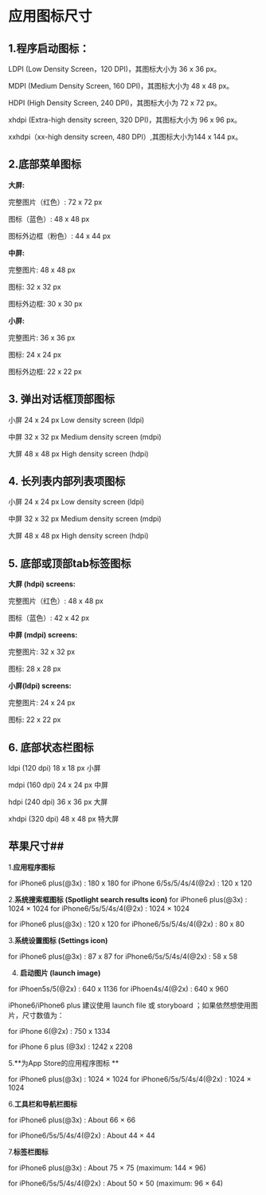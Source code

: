 # 应用图标尺寸 #

## 1.程序启动图标： ##
LDPI (Low Density Screen，120 DPI)，其图标大小为 36 x 36 px。


MDPI (Medium Density Screen, 160 DPI)，其图标大小为 48 x 48 px。


HDPI (High Density Screen, 240 DPI)，其图标大小为 72 x 72 px。


xhdpi (Extra-high density screen, 320 DPI)，其图标大小为 96 x 96 px。


xxhdpi（xx-high density screen, 480 DPI）,其图标大小为144 x 144 px。


## 2.底部菜单图标 ##

**大屏:**

完整图片（红色）: 72 x 72 px

图标（蓝色）: 48 x 48 px

图标外边框（粉色）: 44 x 44 px

**中屏:**

完整图片: 48 x 48 px

图标: 32 x 32 px

图标外边框: 30 x 30 px

**小屏:**

完整图片: 36 x 36 px

图标: 24 x 24 px

图标外边框: 22 x 22 px

## 3. 弹出对话框顶部图标 ##

小屏 24 x 24 px Low density screen (ldpi)

中屏 32 x 32 px Medium density screen (mdpi)

大屏 48 x 48 px High density screen (hdpi)

## 4. 长列表内部列表项图标 ##

小屏 24 x 24 px Low density screen (ldpi)

中屏 32 x 32 px Medium density screen (mdpi)

大屏 48 x 48 px High density screen (hdpi)

## 5. 底部或顶部tab标签图标 ##

**大屏 (hdpi) screens:**

完整图片（红色）: 48 x 48 px

图标（蓝色）: 42 x 42 px

**中屏 (mdpi) screens:**

完整图片: 32 x 32 px

图标: 28 x 28 px

**小屏(ldpi) screens:**

完整图片: 24 x 24 px

图标: 22 x 22 px
 

## 6. 底部状态栏图标 ##

ldpi (120 dpi) 18 x 18 px 小屏

mdpi (160 dpi) 24 x 24 px 中屏

hdpi (240 dpi) 36 x 36 px 大屏

xhdpi (320 dpi) 48 x 48 px 特大屏

##  苹果尺寸##

1.**应用程序图标**

for iPhone6 plus(@3x) : 180 x 180
for iPhone 6/5s/5/4s/4(@2x) : 120 x 120


2.**系统搜索框图标 (Spotlight search results icon)**
for iPhone6 plus(@3x) : 1024 × 1024
for iPhone6/5s/5/4s/4(@2x) : 1024 × 1024

for iPhone6 plus(@3x) : 120 x 120
for iPhone6/5s/5/4s/4(@2x) : 80 x 80


3.**系统设置图标 (Settings icon)**

for iPhone6 plus(@3x) : 87 x 87
for iPhone6/5s/5/4s/4(@2x) : 58 x 58

4. **启动图片 (launch image)**


for iPhoen5s/5(@2x) : 640 x 1136
for iPhoen4s/4(@2x) : 640 x 960

iPhone6/iPhone6 plus 建议使用 launch file 或 storyboard ；如果依然想使用图片，尺寸数值为：

for iPhone 6(@2x) : 750 x 1334

for iPhone 6 plus (@3x) : 1242 x 2208

5.**为App Store的应用程序图标 **

for iPhone6 plus(@3x) : 1024 × 1024
for iPhone6/5s/5/4s/4(@2x) : 1024 × 1024

6.**工具栏和导航栏图标**

for iPhone6 plus(@3x) : About 66 × 66

for iPhone6/5s/5/4s/4(@2x) : About 44 × 44

7.**标签栏图标**

for iPhone6 plus(@3x) : About 75 × 75   (maximum: 144 × 96)

for iPhone6/5s/5/4s/4(@2x) : About 50 × 50 (maximum: 96 × 64)

